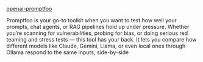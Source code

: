 
[openai-promptfoo](https://dev.to/ayush7614/from-openai-to-ollama-visual-llm-evaluations-with-promptfoo-2k03)

Promptfoo is your go-to toolkit when you want to test how well your prompts, chat agents, or RAG pipelines hold up under pressure. Whether you’re scanning for vulnerabilities, probing for bias, or doing serious red teaming and stress tests — this tool has your back. It lets you compare how different models like Claude, Gemini, Llama, or even local ones through Ollama respond to the same inputs, side-by-side
